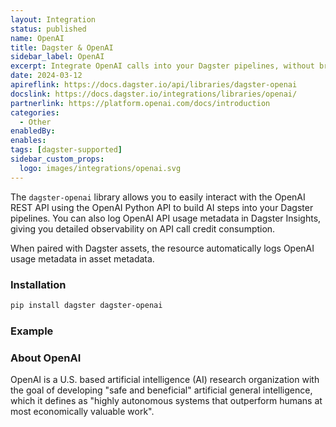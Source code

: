 ```yaml
---
layout: Integration
status: published
name: OpenAI
title: Dagster & OpenAI
sidebar_label: OpenAI
excerpt: Integrate OpenAI calls into your Dagster pipelines, without breaking the bank.
date: 2024-03-12
apireflink: https://docs.dagster.io/api/libraries/dagster-openai
docslink: https://docs.dagster.io/integrations/libraries/openai/
partnerlink: https://platform.openai.com/docs/introduction
categories:
  - Other
enabledBy:
enables:
tags: [dagster-supported]
sidebar_custom_props:
  logo: images/integrations/openai.svg
---
```


The `dagster-openai` library allows you to easily interact with the OpenAI REST API using the OpenAI Python API to build AI steps into your Dagster pipelines. You can also log OpenAI API usage metadata in Dagster Insights, giving you detailed observability on API call credit consumption.

When paired with Dagster assets, the resource automatically logs OpenAI usage metadata in asset metadata.

### Installation

```bash
pip install dagster dagster-openai
```

### Example

<CodeExample path="docs_snippets/docs_snippets/integrations/openai.py" language="python" />

### About OpenAI

OpenAI is a U.S. based artificial intelligence (AI) research organization with the goal of developing "safe and beneficial" artificial general intelligence, which it defines as "highly autonomous systems that outperform humans at most economically valuable work".
